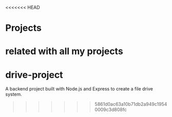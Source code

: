 <<<<<<< HEAD
# Projects
related with all my projects
=======
# drive-project
A backend project built with Node.js and Express to create a file drive system.
>>>>>>> 5861d0ac63a10b71db2a949c19540009c3d808fc
